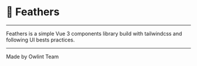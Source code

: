 # :owl: Feathers

---

Feathers is a simple Vue 3 components library build with tailwindcss and following UI bests practices.

___

Made by Owlint Team
